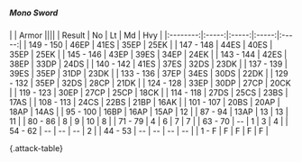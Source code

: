 ##### Mono Sword

|      |   Armor   ||||
|   Result   |   No   |   Lt   |   Md   |   Hvy   |
|:--------:|:-----:|:-----:|:-----:|:-----:|
| 149 - 150 | 46EP | 41ES | 35EP | 25EK |
| 147 - 148 | 44ES | 40ES | 35EP | 25EK |
| 145 - 146 | 43EP | 39ES | 34EP | 24EK |
| 143 - 144 | 42ES | 38EP | 33DP | 24DS |
| 140 - 142 | 41ES | 37ES | 32DS | 23DK |
| 137 - 139 | 39ES | 35EP | 31DP | 23DK |
| 133 - 136 | 37EP | 34ES | 30DS | 22DK |
| 129 - 132 | 35EP | 32DS | 28CP | 21DK |
| 124 - 128 | 33EP | 30DP | 27CP | 20CK |
| 119 - 123 | 30EP | 27CP | 25CP | 18CK |
| 114 - 118 | 27DS | 25CS | 23BS | 17AS |
| 108 - 113 | 24CS | 22BS | 21BP | 16AK |
| 101 - 107 | 20BS | 20AP | 18AP | 14AS |
| 95 - 100 | 16BP | 16AP | 15AP | 12 |
| 87 - 94 | 13AP | 13 | 13 | 11 |
| 80 - 86 | 8 | 9 | 10 | 8 |
| 71 - 79 | 4 | 6 | 7 | 7 |
| 63 - 70 | --  | 1 | 3 | 4 |
| 54 - 62 | --  | --  | --  | 2 |
| 44 - 53 | --  | --  | --  | --  |
| 1 - F | F | F | F | F |

{.attack-table}
